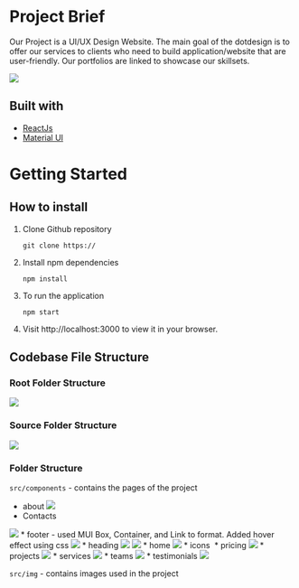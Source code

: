 # Project Brief

Our Project is a UI/UX Design Website. The main goal of the dotdesign is to offer our services to clients who need to build application/website that are user-friendly. Our portfolios are linked to showcase our skillsets.

<img src='./DocumentImage/Main.png'>

## Built with
- [ReactJs](https://reactjs.org/)
- [Material UI](https://mui.com/)

# Getting Started
## How to install
  
1. Clone Github repository
    ```
    git clone https://
    ```
2. Install npm dependencies
    ```
    npm install
    ```
3. To run the application

    ```
    npm start
    ```
4. Visit http://localhost:3000 to view it in your browser.

## Codebase File Structure
### Root Folder Structure

<img src='./DocumentImage/Root.png'>

### Source Folder Structure
<img src='./DocumentImage/src.png'>


### Folder Structure

`src/components` - contains the pages of the project
* about
  <img src='./DocumentImage/about.png'>
* Contacts
 <img src='./DocumentImage/contactus.png'>
* footer - used MUI Box, Container, and Link to format. Added hover effect using css
  <img src='./DocumentImage/footer.png'>
* heading
  <img src='./DocumentImage/nav.png'>
  <img src='./DocumentImage/nav2.png'>
* home
  <img src='./DocumentImage/home.png'>
* icons
  <img src=''>
* pricing
  <img src='./DocumentImage/pricing.png'>
* projects
  <img src='./DocumentImage/projects.png'>
* services
  <img src='./DocumentImage/projects.png'>
* teams
  <img src='./DocumentImage/team.png'>
* testimonials
 <img src='./DocumentImage/testi.png'>

`src/img` - contains images used in the project





